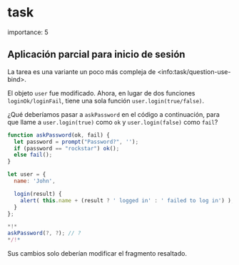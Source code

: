 # task

importance: 5

## Aplicación parcial para inicio de sesión

La tarea es una variante un poco más compleja de &lt;info:task/question-use-bind&gt;.

El objeto `user` fue modificado. Ahora, en lugar de dos funciones `loginOk/loginFail`, tiene una sola función `user.login(true/false)`.

¿Qué deberíamos pasar a `askPassword` en el código a continuación, para que llame a `user.login(true)` como `ok` y `user.login(false)` como `fail`?

```javascript
function askPassword(ok, fail) {
  let password = prompt("Password?", '');
  if (password == "rockstar") ok();
  else fail();
}

let user = {
  name: 'John',

  login(result) {
    alert( this.name + (result ? ' logged in' : ' failed to log in') );
  }
};

*!*
askPassword(?, ?); // ?
*/!*
```

Sus cambios solo deberían modificar el fragmento resaltado.

